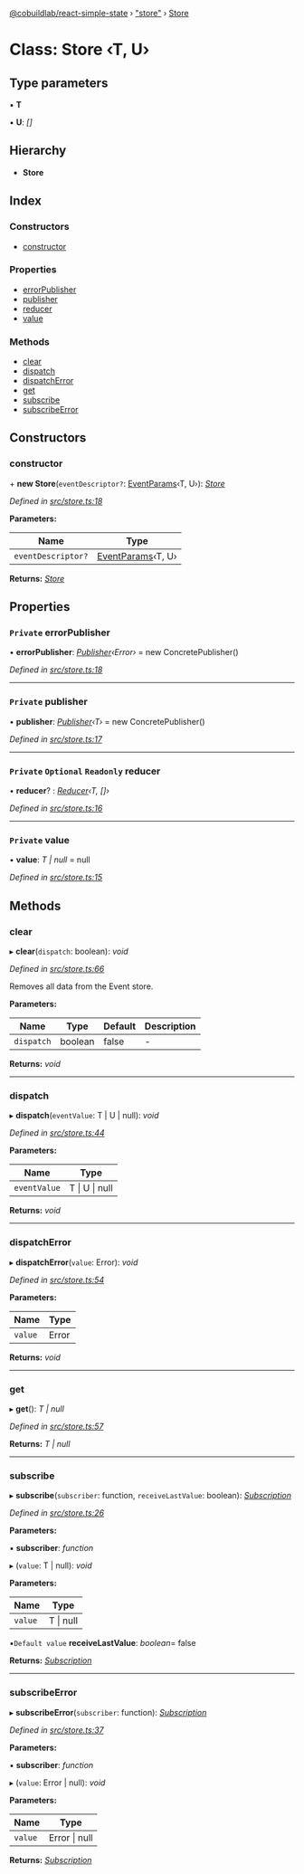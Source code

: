 [@cobuildlab/react-simple-state](../README.md) › ["store"](../modules/_store_.md) › [Store](_store_.store.md)

# Class: Store ‹**T, U**›

## Type parameters

▪ **T**

▪ **U**: *[]*

## Hierarchy

* **Store**

## Index

### Constructors

* [constructor](_store_.store.md#constructor)

### Properties

* [errorPublisher](_store_.store.md#private-errorpublisher)
* [publisher](_store_.store.md#private-publisher)
* [reducer](_store_.store.md#private-optional-readonly-reducer)
* [value](_store_.store.md#private-value)

### Methods

* [clear](_store_.store.md#clear)
* [dispatch](_store_.store.md#dispatch)
* [dispatchError](_store_.store.md#dispatcherror)
* [get](_store_.store.md#get)
* [subscribe](_store_.store.md#subscribe)
* [subscribeError](_store_.store.md#subscribeerror)

## Constructors

###  constructor

\+ **new Store**(`eventDescriptor?`: [EventParams](../modules/_store_.md#eventparams)‹T, U›): *[Store](_store_.store.md)*

*Defined in [src/store.ts:18](https://github.com/cobuildlab/react-simple-state/blob/53910e6/src/store.ts#L18)*

**Parameters:**

Name | Type |
------ | ------ |
`eventDescriptor?` | [EventParams](../modules/_store_.md#eventparams)‹T, U› |

**Returns:** *[Store](_store_.store.md)*

## Properties

### `Private` errorPublisher

• **errorPublisher**: *[Publisher](../interfaces/_pub_sub_.publisher.md)‹Error›* = new ConcretePublisher()

*Defined in [src/store.ts:18](https://github.com/cobuildlab/react-simple-state/blob/53910e6/src/store.ts#L18)*

___

### `Private` publisher

• **publisher**: *[Publisher](../interfaces/_pub_sub_.publisher.md)‹T›* = new ConcretePublisher()

*Defined in [src/store.ts:17](https://github.com/cobuildlab/react-simple-state/blob/53910e6/src/store.ts#L17)*

___

### `Private` `Optional` `Readonly` reducer

• **reducer**? : *[Reducer](../modules/_event_.md#reducer)‹T, []›*

*Defined in [src/store.ts:16](https://github.com/cobuildlab/react-simple-state/blob/53910e6/src/store.ts#L16)*

___

### `Private` value

• **value**: *T | null* = null

*Defined in [src/store.ts:15](https://github.com/cobuildlab/react-simple-state/blob/53910e6/src/store.ts#L15)*

## Methods

###  clear

▸ **clear**(`dispatch`: boolean): *void*

*Defined in [src/store.ts:66](https://github.com/cobuildlab/react-simple-state/blob/53910e6/src/store.ts#L66)*

Removes all data from the Event store.

**Parameters:**

Name | Type | Default | Description |
------ | ------ | ------ | ------ |
`dispatch` | boolean | false | -  |

**Returns:** *void*

___

###  dispatch

▸ **dispatch**(`eventValue`: T | U | null): *void*

*Defined in [src/store.ts:44](https://github.com/cobuildlab/react-simple-state/blob/53910e6/src/store.ts#L44)*

**Parameters:**

Name | Type |
------ | ------ |
`eventValue` | T &#124; U &#124; null |

**Returns:** *void*

___

###  dispatchError

▸ **dispatchError**(`value`: Error): *void*

*Defined in [src/store.ts:54](https://github.com/cobuildlab/react-simple-state/blob/53910e6/src/store.ts#L54)*

**Parameters:**

Name | Type |
------ | ------ |
`value` | Error |

**Returns:** *void*

___

###  get

▸ **get**(): *T | null*

*Defined in [src/store.ts:57](https://github.com/cobuildlab/react-simple-state/blob/53910e6/src/store.ts#L57)*

**Returns:** *T | null*

___

###  subscribe

▸ **subscribe**(`subscriber`: function, `receiveLastValue`: boolean): *[Subscription](../interfaces/_pub_sub_.subscription.md)*

*Defined in [src/store.ts:26](https://github.com/cobuildlab/react-simple-state/blob/53910e6/src/store.ts#L26)*

**Parameters:**

▪ **subscriber**: *function*

▸ (`value`: T | null): *void*

**Parameters:**

Name | Type |
------ | ------ |
`value` | T &#124; null |

▪`Default value`  **receiveLastValue**: *boolean*= false

**Returns:** *[Subscription](../interfaces/_pub_sub_.subscription.md)*

___

###  subscribeError

▸ **subscribeError**(`subscriber`: function): *[Subscription](../interfaces/_pub_sub_.subscription.md)*

*Defined in [src/store.ts:37](https://github.com/cobuildlab/react-simple-state/blob/53910e6/src/store.ts#L37)*

**Parameters:**

▪ **subscriber**: *function*

▸ (`value`: Error | null): *void*

**Parameters:**

Name | Type |
------ | ------ |
`value` | Error &#124; null |

**Returns:** *[Subscription](../interfaces/_pub_sub_.subscription.md)*
